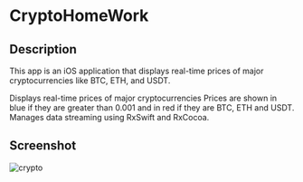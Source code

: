 # CryptoHomeWork

## Description

This app is an iOS application that displays real-time prices of major cryptocurrencies like BTC, ETH, and USDT.

Displays real-time prices of major cryptocurrencies 
Prices are shown in blue if they are greater than 0.001 and in red if they are  BTC, ETH and USDT.
Manages data streaming using RxSwift and RxCocoa.



## Screenshot
![crypto](assets/ss1.png)




